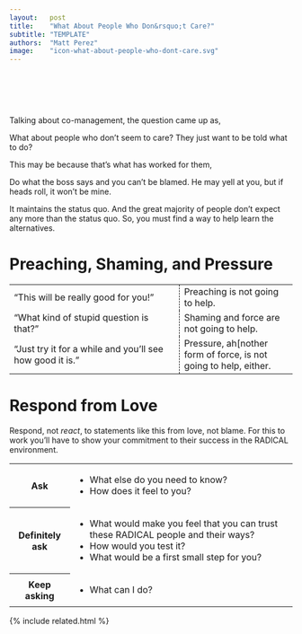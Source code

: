 ```yaml
---
layout:   post
title:    "What About People Who Don&rsquo;t Care?"
subtitle: "TEMPLATE"
authors:  "Matt Perez"
image:    "icon-what-about-people-who-dont-care.svg"
---
```


<div style="display:none;">
 <p>Maybe that is what has worked for them. In any case, they want others to know that they don&rsquo;t care.</p>
</div>

<h1>&nbsp;</h1>
 <p>Talking about co-management, the question came up as,</p>
  <div class="_citation">
   <p">What about people who don&rsquo;t seem to care? They just want to be told what to do?</p>
  </div>
 <p>This may be because that&rsquo;s what has worked for them,</p>
  <div class="_citation">
   <p>Do what the boss says and you can&rsquo;t be blamed. He may yell at you, but if heads roll, it won&rsquo;t be mine.</p>
   <p>It maintains the status quo. And the great majority of people don&rsquo;t expect any more than the status quo. So, you must find a way to help learn the alternatives.</p>
  </div>

<h1>Preaching, Shaming, and Pressure</h1>
 <div class="_center">
  <table class="-h2table" width="90%">
   <tr>
    <td style="width:60%; ">&ldquo;This will be really good for you!&rdquo;</td>
    <td style="width:40%; border-left:1px dashed black; ">Preaching is not going to help.</td>
   </tr>
   <tr>
    <td style="width:60%; ">&ldquo;What kind of stupid question is that?&rdquo;</td>
    <td style="width:40%; border-left:1px dashed black; ">Shaming and force are not going to help.</td>
   </tr>
   <tr>
    <td style="width:60%; ">&ldquo;Just try it for a while and you&rsquo;ll see how good it is.&rdquo;</td>
    <td style="width:40%; border-left:1px dashed black; ">Pressure, ah[nother form of force, is not going to help, either.</td>
   </tr>
  </table>
 </div>

<h1>Respond from Love</h1>
 <p>Respond, not <em>react</em>, to statements like this from love, not blame. For this to work you&rsquo;ll have to show your commitment to their success in the <span class="_paradigm">RADICAL</span> environment.</p>
 <div class="_center">
  <table width="90%">
   <tr>
    <th>Ask</th>
    <td>
     <ul>
      <li>What else do you need to know?</li>
      <li>How does it feel to you?</li>
     </ul>
    </td>
   </tr>
   <tr>
    <th>Definitely ask</th>
    <td>
     <ul>
      <li>What would make you feel that you can trust these RADICAL people and their ways?</li>
      <li>How would you test it?</li>
      <li>What would be a first small step for you?</li>
     </ul>
    </td>
   </tr>
   <tr>
    <th>Keep asking</th>
    <td>
     <ul>
      <li>What can I do?</li> 
     </ul>
    </td>
   </tr>
  </table>
 </div>

{% include related.html %}
